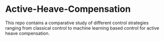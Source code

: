 # Active-Heave-Compensation
This repo contains a comparative study of different control strategies ranging from classical control to machine learning based control for active heave compensation.
